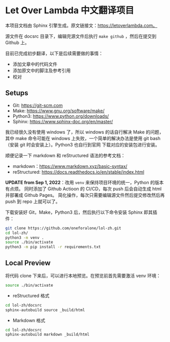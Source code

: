 # Let Over Lambda 中文翻译项目

本项目文档由 Sphinx 引擎生成。原文链接文：https://letoverlambda.com。

源文件在 docsrc 目录下，编辑完源文件后执行 `make github` ，然后在提交到 Github 上。

目前已完成初步翻译，以下是后续需要做的事情：

- 添加文章中的代码文件
- 添加原文中的脚注及参考引用
- 校对

## Setups

- Git: https://git-scm.com
- Make: https://www.gnu.org/software/make/
- Python3: https://www.python.org/downloads/
- Sphinx: https://www.sphinx-doc.org/en/master/

我已经很久没有使用 windows 了，所以 windows 的话自行解决 Make 的问题，其中 make 命令可能在
windows 上失败，一个简单的解决办法是使用 git bash（安装 git 时会安装上）。Python3 也自行到官网
下载对应的安装包进行安装。

顺便记录一下 markdown 和 reStructured 语法的参考文档：

- markdown：https://www.markdown.xyz/basic-syntax/
- reStructured: https://docs.readthedocs.io/en/stable/index.html

**UPDATE from Sep 1, 2022**：改用 `venv` 来保持项目环境的统一，Python 的版本有点烦。
同时添加了 Github Actioon 的 CI/CD，每次 push 后会自动生成 html 并部署成 Github Pages。
简化操作，每次只需要编辑源文件然后提交修改然后再 push 到 repo 上就可以了。

下载安装好 Git，Make，Python3 后，然后执行以下命令安装 Sphinx 即其插件：

```sh
git clone https://github.com/oneforalone/lol-zh.git
cd lol-zh/
python3 -m venv .
source ./bin/activate
python3 -m pip install -r requirements.txt
```

## Local Preview

将代码 clone 下来后，可以进行本地预览。在预览前首先需要激活 venv
环境：

```sh
source ./bin/activate
```

* reStructured 格式

```sh
cd lol-zh/docsrc
sphinx-autobuild source _build/html
```

* Markdown 格式

```sh
cd lol-zh/docsrc
sphinx-autobuild markdown _build/html
```
